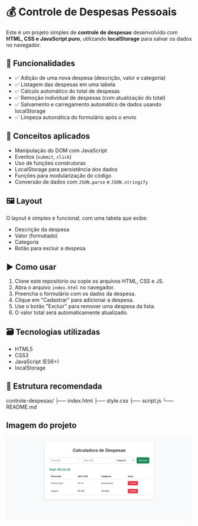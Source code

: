 # 💰 Controle de Despesas Pessoais

Este é um projeto simples de **controle de despesas** desenvolvido com **HTML, CSS e JavaScript puro**, utilizando **localStorage** para salvar os dados no navegador.

## 📌 Funcionalidades

- ✅ Adição de uma nova despesa (descrição, valor e categoria)
- ✅ Listagem das despesas em uma tabela
- ✅ Cálculo automático do total de despesas
- ✅ Remoção individual de despesas (com atualização do total)
- ✅ Salvamento e carregamento automático de dados usando localStorage
- ✅ Limpeza automática do formulário após o envio

## 🧠 Conceitos aplicados

- Manipulação do DOM com JavaScript
- Eventos (`submit`, `click`)
- Uso de funções construtoras
- LocalStorage para persistência dos dados
- Funções para modularização do código
- Conversão de dados com `JSON.parse` e `JSON.stringify`

## 🖼️ Layout

O layout é simples e funcional, com uma tabela que exibe:

- Descrição da despesa
- Valor (formatado)
- Categoria
- Botão para excluir a despesa

## ▶️ Como usar

1. Clone este repositório ou copie os arquivos HTML, CSS e JS.
2. Abra o arquivo `index.html` no navegador.
3. Preencha o formulário com os dados da despesa.
4. Clique em "Cadastrar" para adicionar a despesa.
5. Use o botão "Excluir" para remover uma despesa da lista.
6. O valor total será automaticamente atualizado.

## 🗃️ Tecnologias utilizadas

- HTML5
- CSS3
- JavaScript (ES6+)
- localStorage

## 📂 Estrutura recomendada

controle-despesas/
├── index.html
├── style.css
├── script.js
└── README.md

## Imagem do projeto
![alt text](image.png)